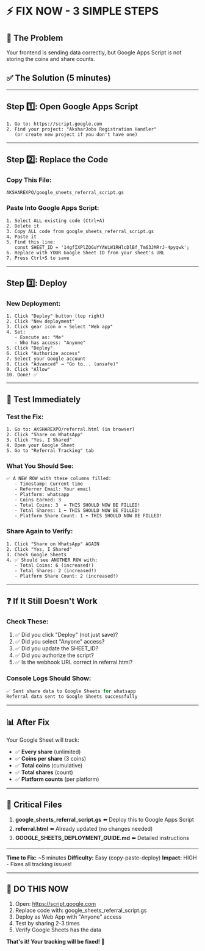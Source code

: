 # ⚡ FIX NOW - 3 SIMPLE STEPS

## 🔴 The Problem
Your frontend is sending data correctly, but Google Apps Script is not storing the coins and share counts.

## ✅ The Solution (5 minutes)

---

## Step 1️⃣: Open Google Apps Script
```
1. Go to: https://script.google.com
2. Find your project: "AksharJobs Registration Handler"
   (or create new project if you don't have one)
```

---

## Step 2️⃣: Replace the Code

### Copy This File:
```
AKSHAREXPO/google_sheets_referral_script.gs
```

### Paste Into Google Apps Script:
```
1. Select ALL existing code (Ctrl+A)
2. Delete it
3. Copy ALL code from google_sheets_referral_script.gs
4. Paste it
5. Find this line:
   const SHEET_ID = '14gfIXPlZQGuYYAWiW1RHlcDlBf_Tm63JMRrJ-4pyqwk';
6. Replace with YOUR Google Sheet ID from your sheet's URL
7. Press Ctrl+S to save
```

---

## Step 3️⃣: Deploy

### New Deployment:
```
1. Click "Deploy" button (top right)
2. Click "New deployment"
3. Click gear icon ⚙️ → Select "Web app"
4. Set:
   - Execute as: "Me"
   - Who has access: "Anyone"
5. Click "Deploy"
6. Click "Authorize access"
7. Select your Google account
8. Click "Advanced" → "Go to... (unsafe)"
9. Click "Allow"
10. Done! ✅
```

---

## 🧪 Test Immediately

### Test the Fix:
```
1. Go to: AKSHAREXPO/referral.html (in browser)
2. Click "Share on WhatsApp"
3. Click "Yes, I Shared"
4. Open your Google Sheet
5. Go to "Referral Tracking" tab
```

### What You Should See:
```
✅ A NEW ROW with these columns filled:
   - Timestamp: Current time
   - Referrer Email: Your email
   - Platform: whatsapp
   - Coins Earned: 3
   - Total Coins: 3  ⬅️ THIS SHOULD NOW BE FILLED!
   - Total Shares: 1 ⬅️ THIS SHOULD NOW BE FILLED!
   - Platform Share Count: 1 ⬅️ THIS SHOULD NOW BE FILLED!
```

### Share Again to Verify:
```
1. Click "Share on WhatsApp" AGAIN
2. Click "Yes, I Shared"
3. Check Google Sheets
4. ✅ Should see ANOTHER ROW with:
   - Total Coins: 6 (increased!)
   - Total Shares: 2 (increased!)
   - Platform Share Count: 2 (increased!)
```

---

## ❓ If It Still Doesn't Work

### Check These:
1. ✅ Did you click "Deploy" (not just save)?
2. ✅ Did you select "Anyone" access?
3. ✅ Did you update the SHEET_ID?
4. ✅ Did you authorize the script?
5. ✅ Is the webhook URL correct in referral.html?

### Console Logs Should Show:
```javascript
✅ Sent share data to Google Sheets for whatsapp
Referral data sent to Google Sheets successfully
```

---

## 📊 After Fix

Your Google Sheet will track:
- ✅ **Every share** (unlimited)
- ✅ **Coins per share** (3 coins)
- ✅ **Total coins** (cumulative)
- ✅ **Total shares** (count)
- ✅ **Platform counts** (per platform)

---

## 🎯 Critical Files

1. **google_sheets_referral_script.gs** ⬅️ Deploy this to Google Apps Script
2. **referral.html** ⬅️ Already updated (no changes needed)
3. **GOOGLE_SHEETS_DEPLOYMENT_GUIDE.md** ⬅️ Detailed instructions

---

**Time to Fix:** ~5 minutes
**Difficulty:** Easy (copy-paste-deploy)
**Impact:** HIGH - Fixes all tracking issues!

---

## 🚨 DO THIS NOW

1. Open: https://script.google.com
2. Replace code with: google_sheets_referral_script.gs
3. Deploy as Web App with "Anyone" access
4. Test by sharing 2-3 times
5. Verify Google Sheets has the data

**That's it! Your tracking will be fixed! 🎉**


